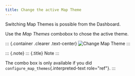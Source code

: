 ```yaml
---
title: Change the active Map Theme
---
```


Switching Map Themes is possible from the Dashboard.

Use the *Map Themes* combobox to chose the active theme.

::: {.container .clearer .text-center}
![Change Map Theme](/assets/images/mapthemes.gif)
:::

::: {.note}
::: {.title}
Note
:::

The combo box is only available if you did
`configure_map_themes`{.interpreted-text role="ref"}.
:::
